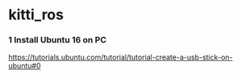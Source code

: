 # kitti_ros

### 1 Install Ubuntu 16 on PC

https://tutorials.ubuntu.com/tutorial/tutorial-create-a-usb-stick-on-ubuntu#0
